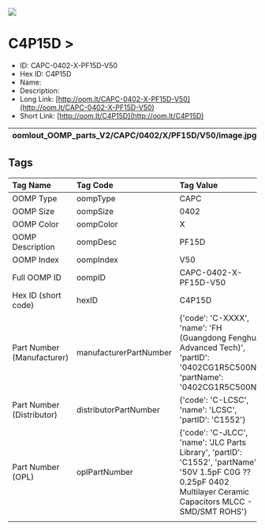 


  
![][im]
# C4P15D > 

- ID: CAPC-0402-X-PF15D-V50
- Hex ID: C4P15D
- Name: 
- Description: 
- Long Link: [http://oom.lt/CAPC-0402-X-PF15D-V50](http://oom.lt/CAPC-0402-X-PF15D-V50)
- Short Link: [http://oom.lt/C4P15D](http://oom.lt/C4P15D)
  

|oomlout_OOMP_parts_V2/CAPC/0402/X/PF15D/V50/image.jpg||||
| :---: | :---: | :---: | :---: |

## Tags
  

|Tag Name|Tag Code|Tag Value|
| :--- | :--- | :--- |
|OOMP Type|oompType|CAPC|
|OOMP Size|oompSize|0402|
|OOMP Color|oompColor|X|
|OOMP Description|oompDesc|PF15D|
|OOMP Index|oompIndex|V50|
|Full OOMP ID|oompID|CAPC-0402-X-PF15D-V50|
|Hex ID (short code)|hexID|C4P15D|
|Part Number (Manufacturer)|manufacturerPartNumber|{'code': 'C-XXXX', 'name': 'FH (Guangdong Fenghua Advanced Tech)', 'partID': '0402CG1R5C500NT', 'partName': '0402CG1R5C500NT'}|
|Part Number (Distributor)|distributorPartNumber|{'code': 'C-LCSC', 'name': 'LCSC', 'partID': 'C1552'}|
|Part Number (OPL)|oplPartNumber|{'code': 'C-JLCC', 'name': 'JLC Parts Library', 'partID': 'C1552', 'partName': '50V 1.5pF C0G ??0.25pF 0402  Multilayer Ceramic Capacitors MLCC - SMD/SMT ROHS'}|
||||



[im]: oomlout_OOMP_parts_V2/CAPC/0402/X/PF15D/V50/image_450.jpg
